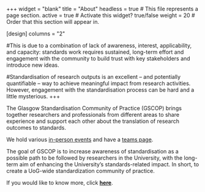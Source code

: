 +++
widget = "blank" 
title = "About"
headless = true  # This file represents a page section.
active = true  # Activate this widget? true/false
weight = 20  # Order that this section will appear in.

[design]
columns = "2"

#This is due to a combination of lack of awareness, interest, applicability, and capacity: standards work requires sustained, long-term effort and engagement with the community to build trust with key stakeholders and introduce new ideas.

#Standardisation of research outputs is an excellent – and potentially quantifiable – way to achieve meaningful impact from research activities. However, engagement with the standardisation process can be hard and a little mysterious.
+++

The Glasgow Standardisation Community of Practice (GSCOP) brings together researchers and professionals from different areas to share experience and support each other about the translation of research outcomes to standards.

We hold various [in-person events](#dates) and have a [teams page]().

The goal of GSCOP is to increase awareness of standardisation as a possible path to be followed by researchers in the University, with the long-term aim of enhancing the University’s standards-related impact. In short, to create a UoG-wide standardization community of practice. 

If you would like to know more, click [**here**](#registration).
